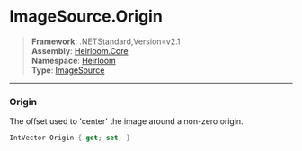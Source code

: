 # ImageSource.Origin

> **Framework**: .NETStandard,Version=v2.1  
> **Assembly**: [Heirloom.Core][0]  
> **Namespace**: [Heirloom][0]  
> **Type**: [ImageSource][1]

--------------------------------------------------------------------------------

### Origin

The offset used to 'center' the image around a non-zero origin.

```cs
IntVector Origin { get; set; }
```

[0]: ../Heirloom.Core.md
[1]: Heirloom.ImageSource.md
